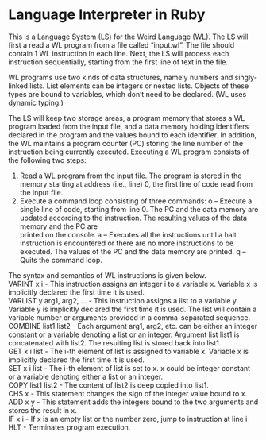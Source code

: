 # Language Interpreter in Ruby

This is a Language System (LS) for the Weird Language (WL). The LS will first a read a WL program from a file called “input.wl”. The file should contain 1 WL instruction in each line. Next, the LS will process each instruction sequentially, starting from the first line of text in the file.

WL programs use two kinds of data structures, namely numbers and singly-linked lists. List elements can be integers or nested lists. Objects of these types are bound to variables, which don’t need to be declared. (WL uses dynamic typing.)

The LS will keep two storage areas, a program memory that stores a WL program loaded from the input file, and a data memory holding identifiers declared in the program and the values bound to each identifier. In addition, the WL maintains a program counter (PC) storing the line number of the instruction being currently executed. Executing a WL program consists of the following two steps:   
1. Read a WL program from the input file. The program is stored in the memory starting at address (i.e., line) 0, the first line of code read from the input file.
2. Execute a command loop consisting of three commands:
o – Execute a single line of code, starting from line 0. The PC and the data memory are updated according to the instruction. The resulting values of the data memory and the PC are   
printed on the console.
a – Executes all the instructions until a halt instruction is encountered or there are no more instructions to be executed. The values of the PC and the data memory are printed.
q – Quits the command loop.

The syntax and semantics of WL instructions is given below.   
VARINT x i - This instruction assigns an integer i to a variable x. Variable x is implicitly declared the first time it is used.   
VARLIST y arg1, arg2, ... - This instruction assigns a list to a variable y. Variable y is implicitly declared the first time it is used. The list will contain a variable number or arguments provided in a comma-separated sequence.   
COMBINE list1 list2 - Each argument arg1, arg2, etc. can be either an integer constant or a variable denoting a list or an integer. Argument list list1 is concatenated with list2. The resulting list is stored back into list1.   
GET x i list - The i-th element of list is assigned to variable x. Variable x is implicitly declared the first time it is used.   
SET x i list - The i-th element of list is set to x. x could be integer constant or a variable denoting either a list or an integer.    
COPY list1 list2 - The content of list2 is deep copied into list1.   
CHS x - This statement changes the sign of the integer value bound to x.   
ADD x y - This statement adds the integers bound to the two arguments and stores the result in x.   
IF x i - If x is an empty list or the number zero, jump to instruction at line i   
HLT - Terminates program execution.

